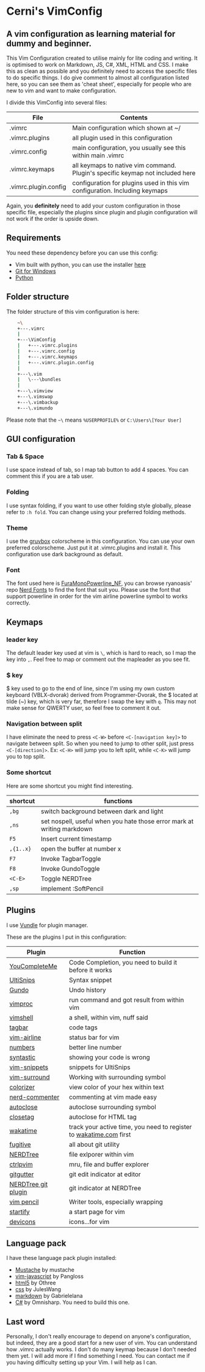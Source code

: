 # Cerni's VimConfig
##  A vim configuration as learning material for dummy and beginner.
This Vim Configuration created to utilise mainly for lite coding and writing. It is optimised to work on Markdown, JS, C#, XML, HTML and CSS. I make this as clean as possible and you definitely need to access the specific files to do specific things. I do give comment to almost all configuration listed here, so you can see them as 'cheat sheet', especially for people who are new to vim and want to make configuration.

I divide this VimConfig into several files:

| File | Contents |
| --- | --- |
| .vimrc | Main configuration which shown at ~/ |
| .vimrc.plugins | all plugin used in this configuration |
| .vimrc.config | main configuration, you usually see this within main .vimrc |
| .vimrc.keymaps | all keymaps to native vim command. Plugin's specific keymap not included here |
| .vimrc.plugin.config | configuration for plugins used in this vim configuration. Including keymaps |

Again, you **definitely** need to add your custom configuration in those specific file, especially the plugins since plugin and plugin configuration will not work if the order is upside down.

## Requirements
You need these dependency before you can use this config:
- Vim built with python, you can use the installer [here](https://github.com/vim/vim-win32-installer/releases/tag/v8.0.0003)
- [Git for Windows](https://git-for-windows.github.io/)
- [Python](https://www.python.org/downloads/)

## Folder structure
The folder structure of this vim configuration is here:

```sh
    ~\
    +---.vimrc
    |
    +---\VimConfig
    |   +---.vimrc.plugins
    |   +---.vimrc.config
    |   +---.vimrc.keymaps
    |   +---.vimrc.plugin.config
    |
    +---\.vim
    |   \---\bundles
    |
    +---\.vimview
    +---\.vimswap
    +---\.vimbackup
    +---\.vimundo
```

Please note that the `~\` means `%USERPROFILE%` or `C:\Users\[Your User]`

## GUI configuration
### Tab & Space
I use space instead of tab, so I map tab button to add 4 spaces. You can comment this if you are a tab user.

### Folding
I use syntax folding, if you want to use other folding style globally, please refer to `:h fold`. You can change using your preferred folding methods.

### Theme
I use the [gruvbox](https://github.com/morhetz/gruvbox) colorscheme in this configuration. You can use your own preferred colorscheme. Just put it at .vimrc.plugins and install it. This configuration use dark background as default.

### Font
The font used here is [FuraMonoPowerline_NF](https://github.com/ryanoasis/nerd-fonts/blob/master/patched-fonts/FiraMono), you can browse ryanoasis' repo [Nerd Fonts](https://github.com/ryanoasis/nerd-fonts) to find the font that suit you. Please use the font that support powerline in order for the vim airline powerline symbol to works correctly.

## Keymaps
### leader key
The default leader key used at vim is `\`, which is hard to reach, so I map the key into `,`. Feel free to map or comment out the mapleader as you see fit.

### $ key
$ key used to go to the end of line, since I'm using my own custom keyboard (VBLX-dvorak) derived from Programmer-Dvorak, the $ located at tilde (~) key, which is very far, therefore I swap the key with `q`. This may not make sense for QWERTY user, so feel free to comment it out.

### Navigation between split
I have eliminate the need to press `<C-W>` before `<C-[navigation key]>` to navigate between split. So when you need to jump to other split, just press `<C-[direction]>`. Ex: `<C-H>` will jump you to left split, while `<C-K>` will jump you to top split.

### Some shortcut
Here are some shortcut you might find interesting.

| shortcut | functions |
| --- | --- |
| `,bg` | switch background between dark and light |
| `,ns` | set nospell, useful when you hate those error mark at writing markdown |
| `F5` | Insert current timestamp |
| `,{1..x}` | open the buffer at number x |
| `F7` | Invoke TagbarToggle |
| `F8` | Invoke GundoToggle |
| `<C-E>` | Toggle NERDTree |
| `,sp` | implement :SoftPencil |

## Plugins
I use [Vundle](https://github.com/VundleVim/Vundle.vim) for plugin manager.

These are the plugins I put in this configuration:

| Plugin | Function |
| --- | --- |
| [YouCompleteMe](https://github.com/Valloric/YouCompleteMe) | Code Completion, you need to build it before it works |
| [UltiSnips](https://github.com/sirver/ultisnips) | Syntax snippet |
| [Gundo](https://github.com/sjl/Gundo.vim) | Undo history |
| [vimproc](https://github.com/shougo/vimproc.vim) | run command and got result from within vim |
| [vimshell](https://github.com/shougo/vimshell.vim) | a shell, within vim, nuff said |
| [tagbar](https://github.com/majutsushi/tagbar) | code tags |
| [vim-airline](https://github.com/bling/vim-airline) | status bar for vim |
| [numbers](https://github.com/myusuf3/numbers.vim) | better line number |
| [syntastic](https://github.com/scrooloose/syntastic) | showing your code is wrong |
| [vim-snippets](https://github.com/honza/vim-snippet) | snippets for UltiSnips |
| [vim-surround](https://github.com/tpope/vim-surround) | Working with surrounding symbol |
| [colorizer](https://github.com/lilydjwg/colorizer) | view color of your hex within text |
| [nerd-commenter](https://github.com/scrooloose/nerdcommenter) | commenting at vim made easy |
| [autoclose](https://github.com/Townk/vim-autoclose) | autoclose surrounding symbol |
| [closetag](https://github.com/vim-scripts/closetag.vim) | autoclose for HTML tag |
| [wakatime](https://github.com/wakatime/vim-wakatime) | track your active time, you need to register to [wakatime.com](https://wakatime.com/) first |
| [fugitive](https://github.com/tpope/vim-fugitive) | all about git utility |
| [NERDTree](https://github.com/scrooloose/nerdtree) | file exlporer within vim |
| [ctrlpvim](https://github.com/ctrlpvim/ctrlp.vim) | mru, file and buffer explorer |
| [gitgutter](https://github.com/airblade/vim-gitgutter) | git edit indicator at editor |
| [NERDTree git plugin](https://github.com/myusuf3/numbers.vim) | git indicator at NERDTree |
| [vim pencil](https://github.com/reedes/vim-pencil) | Writer tools, especially wrapping |
| [startify](https://github.com/mhinz/vim-startify) | a start page for vim |
| [devicons](https://github.com/ryanoasis/vim-devicons) | icons...for vim |

## Language pack
I have these language pack plugin installed:

- [Mustache](https://github.com/mustache/vim-mustache-handlebars) by mustache
- [vim-javascript](https://github.com/pangloss/vim-javascript) by Pangloss
- [html5](https://github.com/othree/html5.vim) by Othree
- [css](https://github.com/JulesWang/css.vim) by JulesWang
- [markdown](https://github.com/gabrielelana/vim-markdown) by Gabrielelana
- [C#](https://github.com/OmniSharp/omnisharp-vim) by Omnisharp. You need to build this one.

## Last word
Personally, I don't really encourage to depend on anyone's configuration, but indeed, they are a good start for a new user of vim. You can understand how .vimrc actually works. I don't do many keymap because I don't needed them yet. I will add more if I find something I need. You can contact me if you having difficulty setting up your Vim. I will help as I can.
